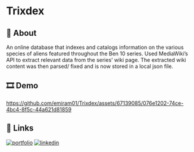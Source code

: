 # Trixdex

## 📝 About

An online database that indexes and catalogs information on the various species of aliens featured throughout the Ben 10 series. Used MediaWiki’s API to extract relevant data from the series’ wiki page. The extracted wiki content was then parsed/ fixed and is now stored in a local json file.


## 🎞 Demo

https://github.com/emiram01/Trixdex/assets/67139085/076e1202-74ce-4bc4-8f5c-44a621d81859

## 🔗 Links
[![portfolio](https://img.shields.io/badge/my_portfolio-000?style=for-the-badge&logo=ko-fi&logoColor=white)](https://emilianoramirez.com/)
[![linkedin](https://img.shields.io/badge/LinkedIn-0077B5?style=for-the-badge&logo=linkedin&logoColor=white)](https://www.linkedin.com/in/emiliano-ramirez-42233721a/)
